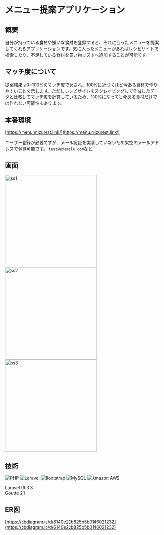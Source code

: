 # メニュー提案アプリケーション

## 概要
自分が持っている食材や嫌いな食材を登録すると、それに合ったメニューを提案してくれるアプリケーションです。気に入ったメニューがあればレシピサイトで検索したり、不足している食材を買い物リストへ追加することが可能です。

## マッチ度について
提案結果は0~100%のマッチ度で返され、100%に近づくほど今ある食材で作りやすいことを示します。ただしレシピサイトをスクレイピングして作成したデータと比較してマッチ度を計算しているため、100%になっても今ある食材だけでは作れない可能性もあります。

## 本番環境
[https://menu.mizurest.link/](https://menu.mizurest.link/)

ユーザー登録が必要ですが、メール認証を実装していないため架空のメールアドレスで登録可能です。
`test@example.com`など

## 画面
<img width="300" alt="ss1" src="https://i.imgur.com/ald8I4f.png"> <img width="300" alt="ss2" src="https://i.imgur.com/bFsOruZ.png"> <img width="300" alt="ss3" src="https://i.imgur.com/hGPAd9B.png">

## 技術
![PHP](https://img.shields.io/badge/PHP-f2f2f2.svg?logo=php&style=for-the-badge)
![Laravel](https://img.shields.io/badge/Laravel-fff.svg?logo=laravel&style=for-the-badge)
![Bootstrap](https://img.shields.io/badge/Bootstrap-f7f5fb.svg?logo=bootstrap&style=for-the-badge)
![MySQL](https://img.shields.io/badge/MySQL-f29111.svg?logo=mysql&style=for-the-badge)
![Amazon AWS](https://img.shields.io/badge/Amazon&nbsp;AWS-232f3e.svg?logo=amazon-aws&style=for-the-badge)<br>

Laravel UI 3.3<br>
Goutte 2.1<br>

## ER図
[https://dbdiagram.io/d/6140e22b825b5b0146021232](https://dbdiagram.io/d/6140e22b825b5b0146021232)